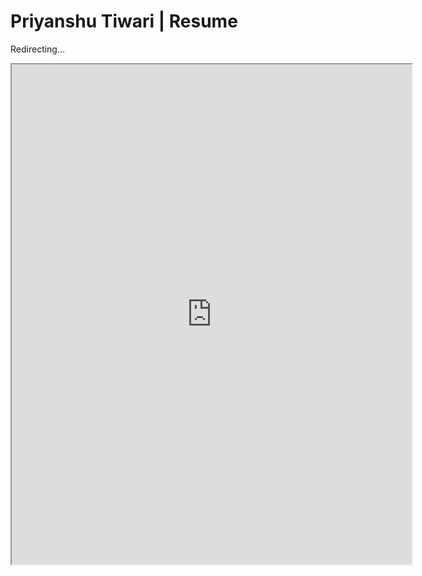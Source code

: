 # Priyanshu Tiwari | Resume

Redirecting...

<iframe src="https://drive.google.com/file/d/1_GZ56-O3JNF6-jmU4Xu-StJYgNdz3Tsa/preview" width="640" height="800" allow="autoplay"></iframe>

<script>
    window.location.replace('https://drive.google.com/file/d/1_GZ56-O3JNF6-jmU4Xu-StJYgNdz3Tsa/view');
</script>

